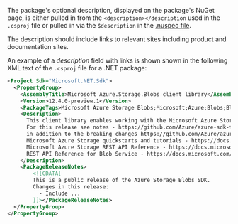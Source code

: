 The package's optional description, displayed on the package's NuGet page, is either pulled in from the `<description></description` used in the `.csproj` file or pulled in via the `$description` in the [.nuspec file](../../reference/nuspec.md).

The description should include links to relevant sites including product and documentation sites.

An example of a _description_ field with links is shown shown in the following XML text of the `.csproj` file for a .NET package:

```xml
<Project Sdk="Microsoft.NET.Sdk">
  <PropertyGroup>
    <AssemblyTitle>Microsoft Azure.Storage.Blobs client library</AssemblyTitle>
    <Version>12.4.0-preview.1</Version>
    <PackageTags>Microsoft Azure Storage Blobs;Microsoft;Azure;Blobs;Blob;Storage;StorageScalable;$(PackageCommonTags)</PackageTags>
    <Description>
      This client library enables working with the Microsoft Azure Storage Blob service for storing binary and text data.
      For this release see notes - https://github.com/Azure/azure-sdk-for-net/blob/master/sdk/storage/Azure.Storage.Blobs/README.md and https://github.com/Azure/azure-sdk-for-net/blob/master/sdk/storage/Azure.Storage.Blobs/CHANGELOG.md
      in addition to the breaking changes https://github.com/Azure/azure-sdk-for-net/blob/master/sdk/storage/Azure.Storage.Blobs/BreakingChanges.txt
      Microsoft Azure Storage quickstarts and tutorials - https://docs.microsoft.com/en-us/azure/storage/
      Microsoft Azure Storage REST API Reference - https://docs.microsoft.com/en-us/rest/api/storageservices/
      REST API Reference for Blob Service - https://docs.microsoft.com/en-us/rest/api/storageservices/blob-service-rest-api
    </Description>
    <PackageReleaseNotes>
        <![CDATA[
        This is a public release of the Azure Storage Blobs SDK.
        Changes in this release:
          - Include ...
        ]]></PackageReleaseNotes>
  </PropertyGroup>
</PropertyGroup>
```

